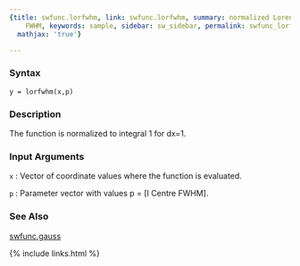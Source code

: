 ```yaml
---
{title: swfunc.lorfwhm, link: swfunc.lorfwhm, summary: normalized Lorentzian using
    FWHM, keywords: sample, sidebar: sw_sidebar, permalink: swfunc_lorfwhm, folder: swfunc,
  mathjax: 'true'}

---
```


### Syntax

`y = lorfwhm(x,p)`

### Description

The function is normalized to integral 1 for dx=1.
 

### Input Arguments

`x`
: Vector of coordinate values where the function is evaluated.

`p`
: Parameter vector with values  p = [I Centre FWHM].

### See Also

[swfunc.gauss](swfunc_gauss)

{% include links.html %}
